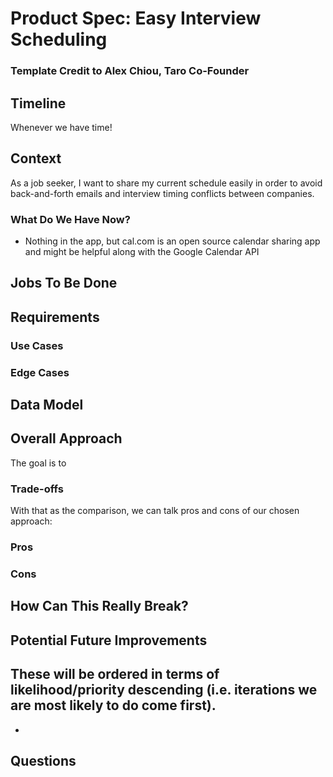 # Product Spec: Easy Interview Scheduling
### Template Credit to Alex Chiou, Taro Co-Founder

## Timeline
Whenever we have time!


## Context
As a job seeker, I want to share my current schedule easily in order to avoid back-and-forth emails and interview timing conflicts between companies. 

### What Do We Have Now?
- Nothing in the app, but cal.com is an open source calendar sharing app and might be helpful along with the Google Calendar API

## Jobs To Be Done

## Requirements

### Use Cases

### Edge Cases

## Data Model

## Overall Approach
The goal is to

### Trade-offs

With that as the comparison, we can talk pros and cons of our chosen approach:
### Pros

### Cons

## How Can This Really Break?

## Potential Future Improvements
These will be ordered in terms of likelihood/priority descending (i.e. iterations we are most likely to do come first).
- 
- 

## Questions


